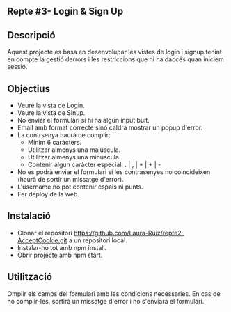## Repte #3- Login & Sign Up

## Descripció

Aquest projecte es basa en desenvolupar les vistes de login i signup tenint en compte la gestió derrors i les restriccions que hi ha daccés quan iniciem sessió.

## Objectius

- Veure la vista de Login.
- Veure la vista de Sinup.
- No enviar el formulari si hi ha algún input buit.
- Email amb format correcte sinó caldrà mostrar un popup d'error.
- La contrsenya haurà de complir:
  - Mínim 6 caràcters.
  - Utilitzar almenys una majúscula.
  - Utilitzar almenys una minúscula.
  - Contenir algun caràcter especial: . | , | \* | + | -
- No es podrà enviar el formulari si les contrasenyes no coincideixen (haurà de sortir un missatge d'error).
- L'username no pot contenir espais ni punts.
- Fer deploy de la web.

## Instalació

- Clonar el repositori https://github.com/Laura-Ruiz/repte2-AcceptCookie.git a un repositori local.
- Instalar-ho tot amb npm install.
- Obrir projecte amb npm start.

## Utilització

Omplir els camps del formulari amb les condicions necessaries. En cas de no complir-les, sortirà un missatge d'error i no s'enviarà el formulari.
